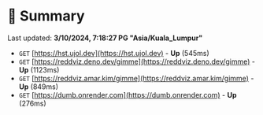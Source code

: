 # 📖 Summary
Last updated: **3/10/2024, 7:18:27 PG "Asia/Kuala_Lumpur"**

- `GET` [https://hst.ujol.dev](https://hst.ujol.dev) - **Up** (545ms)
- `GET` [https://reddviz.deno.dev/gimme](https://reddviz.deno.dev/gimme) - **Up** (1123ms)
- `GET` [https://reddviz.amar.kim/gimme](https://reddviz.amar.kim/gimme) - **Up** (849ms)
- `GET` [https://dumb.onrender.com](https://dumb.onrender.com) - **Up** (276ms)
